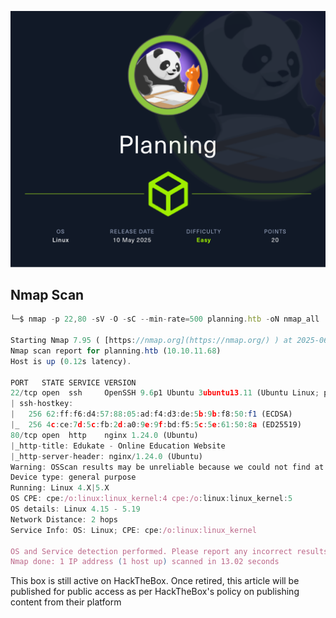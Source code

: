 ![image](img/Planning/Planning.png)


## Nmap Scan

```jsx
└─$ nmap -p 22,80 -sV -O -sC --min-rate=500 planning.htb -oN nmap_all

Starting Nmap 7.95 ( [https://nmap.org](https://nmap.org/) ) at 2025-06-12 08:50 EDT
Nmap scan report for planning.htb (10.10.11.68)
Host is up (0.12s latency).

PORT   STATE SERVICE VERSION
22/tcp open  ssh     OpenSSH 9.6p1 Ubuntu 3ubuntu13.11 (Ubuntu Linux; protocol 2.0)
| ssh-hostkey:
|   256 62:ff:f6:d4:57:88:05:ad:f4:d3:de:5b:9b:f8:50:f1 (ECDSA)
|_  256 4c:ce:7d:5c:fb:2d:a0:9e:9f:bd:f5:5c:5e:61:50:8a (ED25519)
80/tcp open  http    nginx 1.24.0 (Ubuntu)
|_http-title: Edukate - Online Education Website
|_http-server-header: nginx/1.24.0 (Ubuntu)
Warning: OSScan results may be unreliable because we could not find at least 1 open and 1 closed port
Device type: general purpose
Running: Linux 4.X|5.X
OS CPE: cpe:/o:linux:linux_kernel:4 cpe:/o:linux:linux_kernel:5
OS details: Linux 4.15 - 5.19
Network Distance: 2 hops
Service Info: OS: Linux; CPE: cpe:/o:linux:linux_kernel

OS and Service detection performed. Please report any incorrect results at https://nmap.org/submit/ .
Nmap done: 1 IP address (1 host up) scanned in 13.02 seconds
```


This box is still active on HackTheBox. Once retired, this article will be published for public access as per HackTheBox's policy on publishing content from their platform